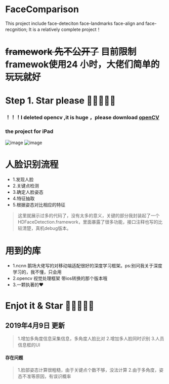 # FaceComparison
This project include face-deteciton face-landmarks  face-align  and face-recgnition; It is a  relatively complete project！

# ~~framework 先不公开了~~  目前限制framewok使用24 小时，大佬们简单的玩玩就好
# Step 1. Star please 🌟🌟🌟🌟🌟

### ！！！I deleted opencv ,it is huge ，please download [openCV](https://opencv.org/releases.html)
### the project for iPad

![image](https://github.com/HuiFeiDeDaMaHou/FaceComparison/blob/master/Images/2.png)
![image](https://github.com/HuiFeiDeDaMaHou/FaceComparison/blob/master/Images/3.png)



# 人脸识别流程
- 1.发现人脸
- 2.关键点检测
- 3.确定人脸姿态
- 4.特征抽取
- 5.根据姿态对比相应的特征

> 这里就展示过多的代码了，没有太多的意义，关键的部分我封装起了一个HDFaceDetection.framework，里面暴露了很多功能，接口注释也写的比较清楚，真机debug版本。

# 用到的库
- 1.ncnn 鹅场大佬写的对移动端适配很好的深度学习框架。ps:别问我关于深度学习的，我不懂，只会用
- 2.opencv 视觉处理框架 带ios转换的那个版本哦
- 3.一颗执著的❤️


# Enjot it & Star 🌟🌟🌟🌟🌟

## 2019年4月9日 更新
> 1.增加多角度信息采集信息，多角度人脸比对
> 2.增加多人脸同时识别
> 3.人员信息框的UI
#### 存在问题 
> 1.脸部姿态计算很粗糙，由于关键点个数不够，没法计算
> 2.由于多角度，姿态不准等原因，有误识概率
